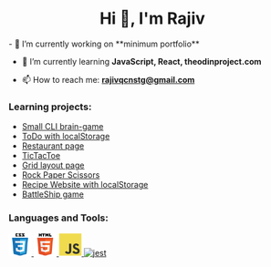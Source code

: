 <h1 align="center">Hi 👋, I'm Rajiv</h1>
- 🔭 I’m currently working on **minimum portfolio**

- 🌱 I’m currently learning **JavaScript, React, theodinproject.com**

- 📫 How to reach me: **rajivqcnstg@gmail.com**

<h3 align="left">Learning projects:</h3>
<ul>
  <li><a href="https://github.com/ChandeOk/frontend-project-lvl1/">Small CLI brain-game</a></li>
  <li><a href="https://github.com/ChandeOk/odin-todo">ToDo with localStorage</a></li>
  <li><a href="https://github.com/ChandeOk/odin-restaurant">Restaurant page</a></li>
  <li><a href="https://github.com/ChandeOk/odin-tic-tac-toe">TicTacToe</a></li>
  <li><a href="https://github.com/ChandeOk/odin-dashboard">Grid layout page</a></li>
  <li><a href="https://github.com/ChandeOk/odin-rps">Rock Paper Scissors</a></li>
  <li><a href="https://github.com/ChandeOk/forkify-jonas-course">Recipe Website with localStorage</a></li>
  <li><a href="https://github.com/ChandeOk/odin-battleship">BattleShip game</a></li>
</ul>
  <p align="left">
</p>

<h3 align="left">Languages and Tools:</h3>
<p align="left"> <a href="https://www.w3schools.com/css/" target="_blank" rel="noreferrer"> <img src="https://raw.githubusercontent.com/devicons/devicon/master/icons/css3/css3-original-wordmark.svg" alt="css3" width="40" height="40"/> </a> <a href="https://www.w3.org/html/" target="_blank" rel="noreferrer"> <img src="https://raw.githubusercontent.com/devicons/devicon/master/icons/html5/html5-original-wordmark.svg" alt="html5" width="40" height="40"/> </a> <a href="https://developer.mozilla.org/en-US/docs/Web/JavaScript" target="_blank" rel="noreferrer"> <img src="https://raw.githubusercontent.com/devicons/devicon/master/icons/javascript/javascript-original.svg" alt="javascript" width="40" height="40"/> </a> <a href="https://jestjs.io" target="_blank" rel="noreferrer"> <img src="https://www.vectorlogo.zone/logos/jestjsio/jestjsio-icon.svg" alt="jest" width="40" height="40"/> </a> </p>

